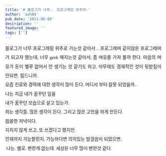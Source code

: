 ```yaml
---
title: '# 블로그가 너무.. 프로그래밍 위주라.'
author: 'ash84'
pub_date: '2011-06-08'
description: ''
featured_image: ''
tags: ['']
---
```



<div style="text-align: justify; line-height: 2; "><span style="font-size: 10pt; "><span style="font-family: Dotum; font-size: 11pt; ">블로그가 너무 프로그래밍 위주로 가는것 같아서 .. 프로그래머 같지않은 프로그래머가 되고자 했는데, 너무 geek 해지는것 같아서, 좀 여유를 가져 볼까 한다. 마음의 여유가 돈이 별루 없어서 안 생기는 것 같기도 하고. 아무래도 경제적인 것이 뒷받침이 안되면. 힘드니까.</span></span></div><span style="font-size: 11pt; ">  
</span>

<div style="text-align: justify; line-height: 2; "><span style="font-size: 11pt; ">  
</span></div><div style="text-align: justify; line-height: 2; "><span style="font-size: 11pt; ">  
</span><span style="font-size: 10pt; "><span style="font-family: Dotum; font-size: 11pt; ">요즘 진로와 경력에 대한 생각이 많이 든다. 어디서 부터 잘못 되었을까.. </span></span></div><span style="font-size: 11pt; ">  
</span>

<div style="text-align: justify; line-height: 2; "><span style="font-size: 11pt; ">  
</span></div><div style="text-align: justify; line-height: 2; "><span style="font-size: 11pt; ">  
</span><span style="font-size: 10pt; "><span style="font-family: Dotum; font-size: 11pt; ">나는 지금 내가 꿈꾸던 일을</span></span></div><span style="font-size: 11pt; ">  
</span>

<div style="text-align: justify; line-height: 2; "><span style="font-size: 10pt; "><span style="font-family: Dotum; font-size: 11pt; ">내가 꿈꾸던 모습으로 살고 있는가. </span></span></div><span style="font-size: 11pt; ">  
</span>

<div style="text-align: justify; line-height: 2; "><span style="font-size: 11pt; ">  
</span></div><div style="text-align: justify; line-height: 2; "><span style="font-size: 11pt; ">  
</span></div><span style="font-size: 11pt; ">  
</span>

<div style="text-align: justify; line-height: 2; "><span style="font-size: 10pt; "><span style="font-family: Dotum; font-size: 11pt; ">하는 생각들. 많은 생각이 든다. 그리고 많은 고민을 하게 만든다. </span></span></div><span style="font-size: 11pt; ">  
</span>

<div style="text-align: justify; line-height: 2; "><span style="font-size: 11pt; ">  
</span></div><div style="text-align: justify; line-height: 2; "><span style="font-size: 11pt; ">  
</span><span style="font-size: 10pt; "><span style="font-family: Dotum; font-size: 11pt; ">씁쓸한 저녁이다. </span></span></div><span style="font-size: 11pt; ">  
</span>

<div style="text-align: justify; line-height: 2; "><span style="font-size: 11pt; ">  
</span></div><div style="text-align: justify; line-height: 2; "><span style="font-size: 11pt; ">  
</span><span style="font-size: 10pt; "><span style="font-family: Dotum; font-size: 11pt; ">지치지 않게 쓰고, 또 쓰겠다고 했지만.</span></span></div><span style="font-size: 11pt; ">  
</span>

<div style="text-align: justify; line-height: 2; "><span style="font-size: 10pt; "><span style="font-family: Dotum; font-size: 11pt; ">언제까지 가능할런지. 가능하다면 의미있는 발걸음이 되었으면. </span></span></div><span style="font-size: 11pt; ">  
</span>

<div style="text-align: justify; line-height: 2; "><span style="font-size: 11pt; ">  
</span></div><div style="text-align: justify; line-height: 2; "><span style="font-size: 11pt; ">  
</span><span style="font-size: 10pt; "><span style="font-family: Dotum; font-size: 11pt; "> 나는. 별로. 변한게 없는데. 세상은 너무 많이 변한것 같다. </span></span></div>

